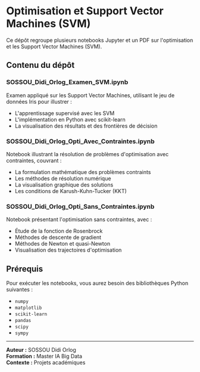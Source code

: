 # Optimisation et Support Vector Machines (SVM)

Ce dépôt regroupe plusieurs notebooks Jupyter et un PDF sur l'optimisation et les Support Vector Machines (SVM).

## Contenu du dépôt

### **SOSSOU_Didi_Orlog_Examen_SVM.ipynb**
Examen appliqué sur les Support Vector Machines, utilisant le jeu de données Iris pour illustrer :
- L'apprentissage supervisé avec les SVM
- L'implémentation en Python avec scikit-learn
- La visualisation des résultats et des frontières de décision

### **SOSSOU_Didi_Orlog_Opti_Avec_Contraintes.ipynb**
Notebook illustrant la résolution de problèmes d'optimisation avec contraintes, couvrant :
- La formulation mathématique des problèmes contraints
- Les méthodes de résolution numérique
- La visualisation graphique des solutions
- Les conditions de Karush-Kuhn-Tucker (KKT)

### **SOSSOU_Didi_Orlog_Opti_Sans_Contraintes.ipynb**
Notebook présentant l'optimisation sans contraintes, avec :
- Étude de la fonction de Rosenbrock
- Méthodes de descente de gradient
- Méthodes de Newton et quasi-Newton
- Visualisation des trajectoires d'optimisation

## Prérequis

Pour exécuter les notebooks, vous aurez besoin des bibliothèques Python suivantes :
- `numpy`
- `matplotlib`
- `scikit-learn`
- `pandas`
- `scipy`
- `sympy`

---

**Auteur :** SOSSOU Didi Orlog  
**Formation :** Master IA Big Data  
**Contexte :** Projets académiques
